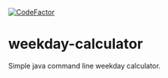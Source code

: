 [![CodeFactor](https://www.codefactor.io/repository/github/danielhpeters/weekday-calculator/badge/master)](https://www.codefactor.io/repository/github/danielhpeters/weekday-calculator/overview/master)
# weekday-calculator
Simple java command line weekday calculator.
